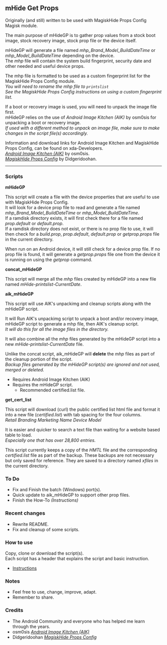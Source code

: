 ## mHide Get Props
Originally (and still) written to be used with MagiskHide Props Config Magisk module.  
  
The main purpose of mHideGP is to gather prop values from a stock boot image, stock recovery image, stock prop file or the device itself.  
  
mHideGP will generate a file named _mhp_Brand_Model_BuildDateTime_ or _mhp_Model_BuildDateTime_ depending on the device.  
The _mhp_ file will contain the system build fingerprint, security date and other needed and useful device props.  
  
The mhp file is formatted to be used as a custom fingerprint list for the MagiskHide Props Config module.  
_You will need to rename the mhp file to ```printslist```  
  See the MagiskHide Props Config instructions on using a custom fingerprint list._  
  
If a boot or recovery image is used, you will need to unpack the image file first.  
mHideGP relies on the use of _Android Image Kitchen (AIK)_ by osm0sis for unpacking a boot or recovery image.  
_If used with a different method to unpack an image file, make sure to make changes in the script file(s) accordingly._  
  
Information and download links for Android Image Kitchen and MagiskHide Props Config, can be found on xda-Developers.  
  [_Android Image Kitchen (AIK)_](https://forum.xda-developers.com/showthread.php?t=2073775) by osm0sis.  
  [_MagiskHide Props Config_](https://forum.xda-developers.com/apps/magisk/module-magiskhide-props-config-t3789228) by Didgeridoohan.  
  
---  

### Scripts
  
**mHideGP**  
  
This script will create a file with the device properties that are useful to use with MagiskHide Props Config.  
  It will look for a device prop file to read and generate a file named _mhp_Brand_Model_BuildDateTime_ or _mhp_Model_BuildDateTime_.  
   If a ramdisk directory exists, it will first check there for a file named _prop.default_ or _default.prop_.  
   If a ramdisk directory does not exist, or there is no prop file to use, it will then check for a _build.prop_, _prop.default_, _default.prop_ or _getprop.props_ file in the current directory.  

When run on an Android device, it will still check for a device prop file. If no prop file is found, it will generate a _getprop.props_ file one from the device it is running on using the _getprop_ command.  
  

**concat_mHideGP**  
  
This script will merge all the _mhp_ files created by mHideGP into a new file named _mHide-printslist-CurrentDate_.  
  

**aik_mHideGP**  
  
This script will use AIK's unpackimg and cleanup scripts along with the mHideGP script.  
    
It will Run AIK's unpackimg script to unpack a boot and/or recovery image, mHideGP script to generate a mhp file, then AIK's cleanup script.  
_It will do this for all the image files in the directory._  

It will also combine all the _mhp_ files generated by the mHideGP script into a new _mHide-printslist-CurrentDate_ file.  
  
Unlike the concat script, aik_mHideGP will **delete** the _mhp_ files as part of the cleanup portion of the script.  
_Backup files generated by the mHideGP script(s) are ignored and not used, merged or deleted._  
  
- Requires Android Image Kitchen (AIK)  
- Requires the mHideGP script.  
  - Recommended certified.list file.  
  

**get_cert_list**  
  
This script will download (curl) the public certified list html file and format it into a new file (_certified.list_) with tab spacing for the four columns.  
  _Retail Branding  Marketing Name  Device  Model_  
  
It is easier and quicker to search a text file than waiting for a website based table to load.  
_Especially one that has over 28,800 entries._  
  
This script currently keeps a copy of the _HMTL_ file and the corresponding _certified.list_ file as part of the backup. These backups are not necessary but only saved for reference. They are saved to a directory named _xfiles_ in the current directory.  
  
### To Do
- Fix and Finish the batch (Windows) port(s).  
- Quick update to aik_mHideGP to support other prop files.  
- Finish the How-To _(Instructions)_  
  
### Recent changes
- Rewrite README.  
- Fix and cleanup of some scripts.  
  
### How to use
  
Copy, clone or download the script(s).  
Each script has a header that explains the script and basic instruction.  

- [Instructions](https://github.com/ipdev99/mHideGP/wiki)  
  
### Notes
  
- Feel free to use, change, improve, adapt.  
 - Remember to share.  
  

### Credits
- The Android Community and everyone who has helped me learn through the years.
- osm0sis [_Android Image Kitchen (AIK)_](https://forum.xda-developers.com/showthread.php?t=2073775)
- Didgeridoohan [_MagiskHide Props Config_](https://forum.xda-developers.com/apps/magisk/module-magiskhide-props-config-t3789228)
